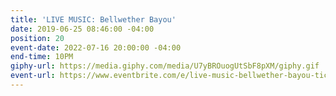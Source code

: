```yaml
---
title: 'LIVE MUSIC: Bellwether Bayou'
date: 2019-06-25 08:46:00 -04:00
position: 20
event-date: 2022-07-16 20:00:00 -04:00
end-time: 10PM
giphy-url: https://media.giphy.com/media/U7yBROuogUtSbF8pXM/giphy.gif
event-url: https://www.eventbrite.com/e/live-music-bellwether-bayou-tickets-372533135637
---
```



